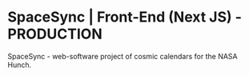 # SpaceSync | Front-End (Next JS) - PRODUCTION
SpaceSync - web-software project of cosmic calendars for the NASA Hunch.